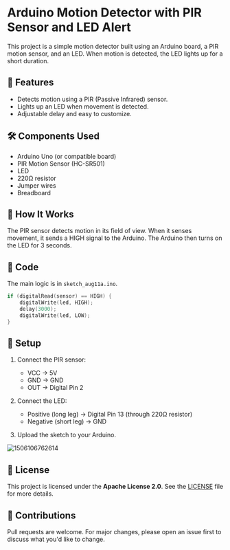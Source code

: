 # Arduino Motion Detector with PIR Sensor and LED Alert

This project is a simple motion detector built using an Arduino board, a PIR motion sensor, and an LED. When motion is detected, the LED lights up for a short duration.

## 🚀 Features

- Detects motion using a PIR (Passive Infrared) sensor.
- Lights up an LED when movement is detected.
- Adjustable delay and easy to customize.

## 🛠️ Components Used

- Arduino Uno (or compatible board)
- PIR Motion Sensor (HC-SR501)
- LED
- 220Ω resistor
- Jumper wires
- Breadboard

## 🧠 How It Works

The PIR sensor detects motion in its field of view. When it senses movement, it sends a HIGH signal to the Arduino. The Arduino then turns on the LED for 3 seconds.

## 💾 Code

The main logic is in `sketch_aug11a.ino`.

```cpp
if (digitalRead(sensor) == HIGH) {
    digitalWrite(led, HIGH);
    delay(3000);
    digitalWrite(led, LOW);
}
```

## 🔧 Setup

1. Connect the PIR sensor:
   - VCC → 5V
   - GND → GND
   - OUT → Digital Pin 2

2. Connect the LED:
   - Positive (long leg) → Digital Pin 13 (through 220Ω resistor)
   - Negative (short leg) → GND

3. Upload the sketch to your Arduino.

![1506106762614](https://github.com/user-attachments/assets/43965d83-6f34-497a-8880-8ddd0c864301)

## 📄 License

This project is licensed under the **Apache License 2.0**. See the [LICENSE](LICENSE) file for more details.

## 🤝 Contributions

Pull requests are welcome. For major changes, please open an issue first to discuss what you'd like to change.

